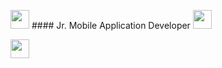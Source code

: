 

  <img src="https://cultofthepartyparrot.com/parrots/hd/laptop_parrot.gif" width="30" height="30"/>  #### Jr. Mobile Application Developer   <img src="https://cultofthepartyparrot.com/parrots/hd/laptop_parrot.gif" width="30" height="30"/>

<img src="https://cultofthepartyparrot.com/parrots/hd/laptop_parrot.gif" width="30" height="30"/>









